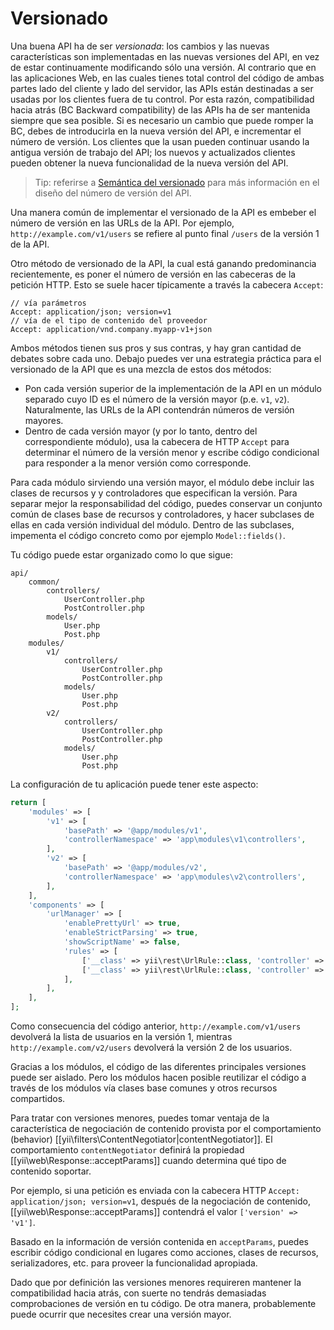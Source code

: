 Versionado
==========

Una buena API ha de ser *versionada*: los cambios y las nuevas características son implementadas en las nuevas versiones del API, en vez de estar continuamente modificando sólo una versión. Al contrario que en las aplicaciones Web, en las cuales tienes total control del código de ambas partes lado del cliente y lado del servidor,
las APIs están destinadas a ser usadas por los clientes fuera de tu control. Por esta razón, compatibilidad hacia atrás (BC Backward compatibility)
de las APIs ha de ser mantenida siempre que sea posible. Si es necesario un cambio que puede romper la BC, debes de introducirla en la nueva versión del API, e incrementar el número de versión. Los clientes que la usan pueden continuar usando la antigua versión de trabajo del API; los nuevos y actualizados clientes pueden obtener la nueva funcionalidad de la nueva versión del API.

> Tip: referirse a [Semántica del versionado](http://semver.org/)
para más información en el diseño del número de versión del API.

Una manera común de implementar el versionado de la API es embeber el número de versión en las URLs de la  API.
Por ejemplo, `http://example.com/v1/users` se refiere al punto final `/users` de la versión 1 de la API. 

Otro método de versionado de la API,
la cual está ganando predominancia recientemente, es poner el número de versión en las cabeceras de la petición HTTP. Esto se suele hacer típicamente a través la cabecera `Accept`:

```
// vía parámetros
Accept: application/json; version=v1
// vía de el tipo de contenido del proveedor
Accept: application/vnd.company.myapp-v1+json
```

Ambos métodos tienen sus pros y sus contras, y hay gran cantidad de debates sobre cada uno. Debajo puedes ver una estrategia
práctica para el versionado de la API que es una mezcla de estos dos métodos:

* Pon cada versión superior de la implementación de la API en un módulo separado cuyo ID es el número de la versión mayor (p.e. `v1`, `v2`).
  Naturalmente, las URLs de la API contendrán números de versión mayores.
* Dentro de cada versión mayor (y por lo tanto, dentro del correspondiente módulo), usa la cabecera de HTTP `Accept`
  para determinar el número de la versión menor y escribe código condicional para responder a la menor versión como corresponde.

Para cada módulo sirviendo una versión mayor, el módulo debe incluir las clases de recursos y y controladores
que especifican la versión. Para separar mejor la responsabilidad del código, puedes conservar un conjunto común de
clases base de recursos y controladores, y hacer subclases de ellas en cada versión individual del módulo. Dentro de las subclases,
impementa el código concreto como por ejemplo `Model::fields()`.

Tu código puede estar organizado como lo que sigue:

```
api/
    common/
        controllers/
            UserController.php
            PostController.php
        models/
            User.php
            Post.php
    modules/
        v1/
            controllers/
                UserController.php
                PostController.php
            models/
                User.php
                Post.php
        v2/
            controllers/
                UserController.php
                PostController.php
            models/
                User.php
                Post.php
```

La configuración de tu aplicación puede tener este aspecto:

```php
return [
    'modules' => [
        'v1' => [
            'basePath' => '@app/modules/v1',
            'controllerNamespace' => 'app\modules\v1\controllers',
        ],
        'v2' => [
            'basePath' => '@app/modules/v2',
            'controllerNamespace' => 'app\modules\v2\controllers',
        ],
    ],
    'components' => [
        'urlManager' => [
            'enablePrettyUrl' => true,
            'enableStrictParsing' => true,
            'showScriptName' => false,
            'rules' => [
                ['__class' => yii\rest\UrlRule::class, 'controller' => ['v1/user', 'v1/post']],
                ['__class' => yii\rest\UrlRule::class, 'controller' => ['v2/user', 'v2/post']],
            ],
        ],
    ],
];
```

Como consecuencia del código anterior, `http://example.com/v1/users` devolverá la lista de usuarios en la versión 1, mientras
`http://example.com/v2/users` devolverá la versión 2 de los usuarios.

Gracias a los módulos, el código de las diferentes principales versiones puede ser aislado. Pero los módulos hacen posible
reutilizar el código a través de los módulos vía clases base comunes y otros recursos compartidos.

Para tratar con versiones menores, puedes tomar ventaja de la característica de negociación de contenido
provista por el comportamiento (behavior) [[yii\filters\ContentNegotiator|contentNegotiator]]. El comportamiento `contentNegotiator`
definirá la propiedad [[yii\web\Response::acceptParams]] cuando determina qué tipo
de contenido soportar.

Por ejemplo, si una petición es enviada con la cabecera HTTP `Accept: application/json; version=v1`,
después de la negociación de contenido, [[yii\web\Response::acceptParams]] contendrá el valor `['version' => 'v1']`.

Basado en la información de versión contenida en `acceptParams`, puedes escribir código condicional en lugares
como acciones, clases de recursos, serializadores, etc. para proveer la funcionalidad apropiada.

Dado que por definición las versiones menores requireren mantener la compatibilidad hacia atrás, con suerte no tendrás demasiadas
comprobaciones de versión en tu código. De otra manera, probablemente puede ocurrir que necesites crear una versión mayor.
